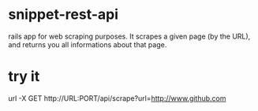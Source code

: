 # snippet-rest-api
rails app for web scraping purposes. It scrapes a given page (by the URL), and returns you all informations about that page.

# try it
url -X GET http://URL:PORT/api/scrape?url=http://www.github.com
